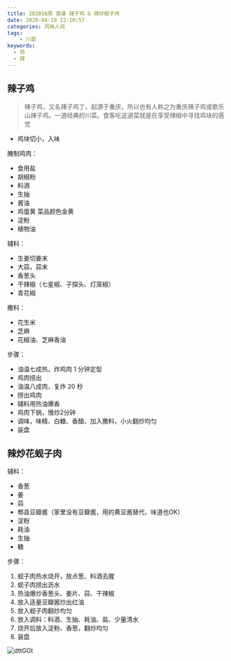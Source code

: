 ```yaml
---
title: 202016周 菜谱 辣子鸡 & 辣炒蚬子肉
date: 2020-04-19 22:10:57
categories: 风味人间
tags:
    - 川菜
keywords:
  - 鸡
  - 辣
---
```


## 辣子鸡

> 辣子鸡，又名辣子鸡丁，起源于重庆，所以也有人称之为重庆辣子鸡或歌乐山辣子鸡。一道经典的川菜。食客吃这道菜就是在享受辣椒中寻找鸡块的感觉

- 鸡块切小，入味

腌制鸡肉：
- 食用盐
- 胡椒粉
- 料酒
- 生抽
- 酱油
- 鸡蛋黄 菜品颜色金黄
- 淀粉
- 植物油

辅料：
- 生姜切姜末
- 大蒜，蒜末
- 香葱头
- 干辣椒（七星椒、子探头、灯笼椒）
- 青花椒

撒料：
- 花生米
- 芝麻
- 花椒油、芝麻香油

步骤：
- 油温七成热，炸鸡肉 1 分钟定型
- 鸡肉捞出
- 油温八成肉，复炸 20 秒
- 捞出鸡肉
- 辅料用热油爆香
- 鸡肉下锅，慢炒2分钟
- 调味，味精、白糖、香醋、加入撒料，小火翻炒均匀
- 装盘

## 辣炒花蚬子肉

辅料：
- 香葱
- 姜
- 蒜
- 郫县豆瓣酱（家里没有豆瓣酱，用的黄豆酱替代，味道也OK）
- 淀粉
- 耗油
- 生抽
- 糖

步骤：
1. 蚬子肉热水烧开，放点葱、料酒去腥
2. 蚬子肉捞出沥水
3. 热油爆炒香葱头、姜片、蒜、干辣椒
4. 放入适量豆瓣酱炒出红油
5. 放入蚬子肉翻炒均匀
6. 放入调料：料酒、生抽、耗油、盐、少量清水
7. 烧开后放入淀粉、香葱，翻炒均匀
8. 装盘

![dttGGt](https://gitee.com/michael_xiang/images/raw/master/uPic/dttGGt.jpg)
